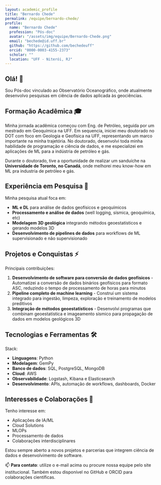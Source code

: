 ```yaml
---
layout: academic_profile
title: "Bernardo Chede"
permalink: /equipe/bernardo-chede/
profile:
  name: "Bernardo Chede"
  profession: "Pós-doc"
  avatar: "/assets/img/equipe/Bernardo-Chede.png"
  email: "bechede@id.uff.br"
  github: "https://github.com/bechedeuff"
  orcid: "0000-0003-4155-2373"
  scholar: ""
  location: "UFF - Niterói, RJ"
---
```


## Olá! 👋

Sou Pós-doc vinculado ao Observatório Oceanográfico, onde atualmente desenvolvo pesquisas em ciência de dados aplicada às geociências.

## Formação Acadêmica 🎓

Minha jornada acadêmica começou com Eng. de Petróleo, seguida por um mestrado em Geoquímica na UFF. Em sequencia, iniciei meu doutorado no  DOT com foco em Geologia e Geofísica na UFF, representando um marco importante na minha trajetória. No doutorado, desenvolvi toda minha habilidade de programação e ciência de dados, e me especializei em aplicações de ML para a indústria de petróleo e gás.

Durante o doutorado, tive a oportunidade de realizar um sanduíche na **Universidade de Toronto, no Canadá**, onde melhorei meu know-how em ML pra industria de petróleo e gás.

## Experiência em Pesquisa 🔬

Minha pesquisa atual foca em:

- **ML e DL** para análise de dados geofísicos e geoquímicos
- **Processamento e análise de dados** (well logging, sísmica, geoquímica, etc)
- **Modelagem 3D geológica** integrando métodos geoestatísticos e gerando modelos 3D
- **Desenvolvimento de pipelines de dados** para workflows de ML supervisionado e não supervisionado

## Projetos e Conquistas ⚡

Principais contribuições:

1. **Desenvolvimento de software para conversão de dados geofísicos** - Automatizei a conversão de dados binários geofísicos para formato ASC, reduzindo o tempo de processamento de horas para minutos
2. **Pipeline completo de machine learning** - Construí um sistema integrado para ingestão, limpeza, exploração e treinamento de modelos preditivos
3. **Integração de métodos geoestatísticos** - Desenvolvi programas que combinam geoestatística e imageamento sísmico para propagação de dados em modelos geológicos 3D

## Tecnologias e Ferramentas 🛠️

Stack:
- **Linguagens**: Python
- **Modelagem**: GemPy
- **Banco de dados**: SQL, PostgreSQL, MongoDB
- **Cloud**: AWS
- **Observabilidade**: Logstash, Kibana e Elasticsearch
- **Desenvolvimento**: APIs, automação de workflows, dashboards, Docker

## Interesses e Colaborações 🤝

Tenho interesse em:
- Aplicações de IA/ML
- Cloud Solutions
- MLOPs
- Processamento de dados
- Colaborações interdisciplinares

Estou sempre aberto a novos projetos e parcerias que integrem ciência de dados e desenvolvimento de software.

📫 **Para contato**: utilize o e-mail acima ou procure nossa equipe pelo site institucional. Também estou disponível no GitHub e ORCID para colaborações científicas.
